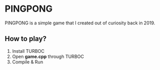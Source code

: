 # PINGPONG

PINGPONG is a simple game that I created out of curiosity back in 2019.

## How to play?

1. Install TURBOC
2. Open **game.cpp** through TURBOC
3. Compile & Run
